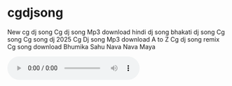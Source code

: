 # cgdjsong
New cg dj song Cg dj song Mp3 download hindi dj song bhakati dj song Cg song Cg song dj 2025 Cg Dj song Mp3 download A to Z Cg dj song remix Cg song download Bhumika Sahu Nava Nava Maya


<audio controls autoplay style="width: 60%;">
  <source src="https://drive.google.com/uc?export=download&id=1GCvv-YXgitZFRBzllpoPRZl28vWpmjr1/view?usp=sharing" type="audio/mpeg"/>
</audio>
